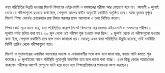 বন্যা পরিস্থিতির উন্নতি হওয়ায় সিলেট বিভাগের এইচএসসি ও সমমানের পরীক্ষা আর পেছানো হবে না। আগামী ৯ জুলাই থেকে যে পরীক্ষাগুলো হওয়ার কথা ছিল, সেগুলো আগের রুটিন অনুযায়ী যথারীতি অনুষ্ঠিত হবে। আজ বুধবার দুপুরে সিলেট শিক্ষা বোর্ডের চেয়ারম্যান রমা বিজয় সরকার প্রথম আলোকে এ তথ্য নিশ্চিত করেন।

শিক্ষা বোর্ড সূত্রে জানা যায়, বন্যা পরিস্থিতির কারণে সিলেট বিভাগের চার জেলায় এইচএসসি ও সমমানের পরীক্ষা ৮ জুলাই পর্যন্ত স্থগিত করা হয়। ৩০ জুন থেকে ওই পরীক্ষা শুরু হওয়ার কথা ছিল। ৯ জুলাই থেকে যে পরীক্ষাগুলো হওয়ার কথা ছিল, সেগুলো যথারীতি হবে বলে তখন জানানো হয়। যেহেতু এখন বন্যা পরিস্থিতির উন্নতি হয়েছে, তাই যথারীতি নির্দিষ্ট তারিখ থেকে পরীক্ষাগুলো হবে।

সিলেট ও সুনামগঞ্জের একাধিক কলেজের অধ্যক্ষ ও এলাকাবাসীর সঙ্গে কথা বলে জানা যায়, বন্যার পানি কমতে শুরু করেছে। ৮ জুলাইয়ের আগে পরিস্থিতি পুরোপুরি স্বাভাবিক হবে বলে ধারণা করা হচ্ছে। এখন কিছু কেন্দ্রে আশ্রয়কেন্দ্র থাকলেও পরীক্ষার আগেই সেগুলো খালি হয়ে যাবে বলে শিক্ষাপ্রতিষ্ঠানের প্রধানেরা আশা করছেন।
